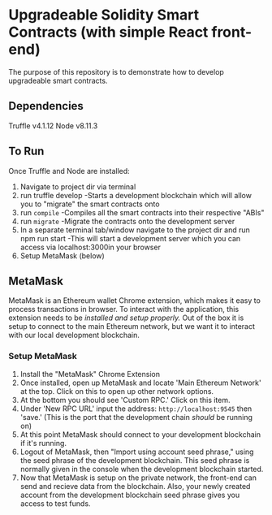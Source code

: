 # Upgradeable Solidity Smart Contracts (with simple React front-end)
The purpose of this repository is to demonstrate how to develop upgradeable smart contracts.

## Dependencies 
Truffle v4.1.12 
Node v8.11.3

## To Run
Once Truffle and Node are installed:

1. Navigate to project dir via terminal
2. run truffle develop -Starts a development blockchain which will allow you to "migrate" the smart contracts onto
3. run `compile` -Compiles all the smart contracts into their respective "ABIs"
4. run `migrate` -Migrate the contracts onto the development server
5. In a separate terminal tab/window navigate to the project dir and run npm run start -This will start a development server which you can access via localhost:3000in your browser
6. Setup MetaMask (below)

## MetaMask
MetaMask is an Ethereum wallet Chrome extension, which makes it easy to process transactions in browser. To interact with the application, this extension needs to be *installed and setup properly.* Out of the box it is setup to connect to the main Ethereum network, but we want it to interact with our local development blockchain.

### Setup MetaMask
1. Install the "MetaMask" Chrome Extension 
2. Once installed, open up MetaMask and locate 'Main Ethereum Network' at the top. Click on this to open up other network options.
3. At the bottom you should see 'Custom RPC.' Click on this item.
4. Under 'New RPC URL' input the address: `http://localhost:9545` then 'save.' (This is the port that the development chain *should* be running on)
5. At this point MetaMask should connect to your development blockchain if it's running.
6. Logout of MetaMask, then "Import using account seed phrase," using the seed phrase of the development blockchain. This seed phrase is normally given in the console when the development blockchain started.  
7. Now that MetaMask is setup on the private network, the front-end can send and recieve data from the blockchain. Also, your newly created account from the development blockchain seed phrase gives you access to test funds.